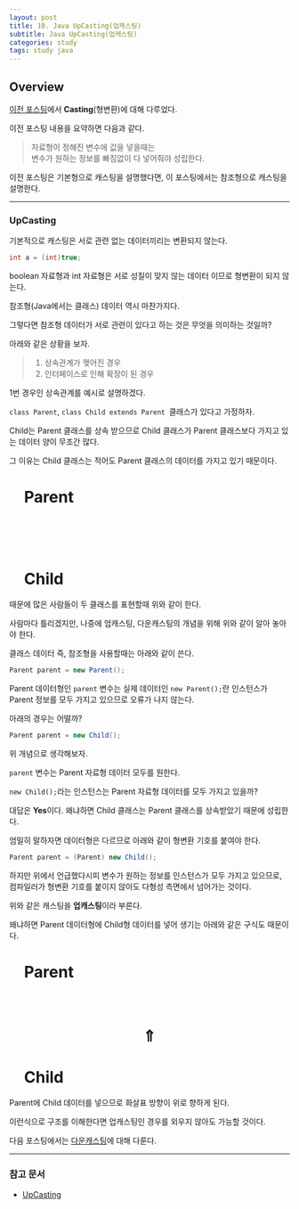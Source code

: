 ```yaml
---
layout: post
title: 10. Java UpCasting(업캐스팅)
subtitle: Java UpCasting(업캐스팅)
categories: study
tags: study java
---
```


## Overview

[이전 포스팅](https://rap0d.github.io/study/2019/08/18/java_9_java_casting/)에서 **Casting**(형변환)에 대해 다루었다.

이전 포스팅 내용을 요약하면 다음과 같다.

> 자료형이 정해진 변수에 값을 넣을때는  
> 변수가 원하는 정보를 빠짐없이 다 넣어줘야 성립한다.

이전 포스팅은 기본형으로 캐스팅을 설명했다면, 이 포스팅에서는 참조형으로 캐스팅을 설명한다.

***

### UpCasting

기본적으로 캐스팅은 서로 관련 없는 데이터끼리는 변환되지 않는다.

```java
int a = (int)true;
```

boolean 자료형과 int 자료형은 서로 성질이 맞지 않는 데이터 이므로 형변환이 되지 않는다.

참조형(Java에서는 클래스) 데이터 역시 마찬가지다.

그렇다면 참조형 데이터가 서로 관련이 있다고 하는 것은 무엇을 의미하는 것일까?

아래와 같은 상황을 보자.

> 1. 상속관계가 맺어진 경우  
> 2. 인터페이스로 인해 확장이 된 경우

1번 경우인 상속관계를 예시로 설명하겠다.

`class Parent`, `class Child extends Parent `클래스가 있다고 가정하자.

Child는 Parent 클래스를 상속 받으므로 Child 클래스가 Parent 클래스보다 가지고 있는 데이터 양이 무조간 많다.

그 이유는 Child 클래스는 적어도 Parent 클래스의 데이터를 가지고 있기 때문이다.

# &nbsp;&nbsp;&nbsp;&nbsp;Parent
# &nbsp;&nbsp;&nbsp;&nbsp;
# &nbsp;&nbsp;&nbsp;&nbsp;Child

때문에 많은 사람들이 두 클래스를 표현할때 위와 같이 한다.

사람마다 틀리겠지만, 나중에 업캐스팅, 다운캐스팅의 개념을 위해 위와 같이 알아 놓아야 한다.

클래스 데이터 즉, 참조형을 사용할때는 아래와 같이 쓴다.

```java
Parent parent = new Parent();
```

Parent 데이터형인 `parent` 변수는 실제 데이터인 `new Parent();`란 인스턴스가 Parent 정보를 모두 가지고 있으므로 오류가 나지 않는다.

아래의 경우는 어떨까?

```java
Parent parent = new Child();
```

위 개념으로 생각해보자.

`parent` 변수는 Parent 자료형 데이터 모두를 원한다.

`new Child();`라는 인스턴스는 Parent 자료형 데이터를 모두 가지고 있을까?

대답은 **Yes**이다. 왜냐하면 Child 클래스는 Parent 클래스를 상속받았기 때문에 성립한다.

엄밀히 말하자면 데이터형은 다르므로 아래와 같이 형변환 기호를 붙여야 한다.

```java
Parent parent = (Parent) new Child();
```

하지만 위에서 언급했다시피 변수가 원하는 정보를 인스턴스가 모두 가지고 있으므로, 컴파일러가 형변환 기호를 붙이지 않아도 다형성 측면에서 넘어가는 것이다.

위와 같은 캐스팅을 **업캐스팅**이라 부른다.

왜냐하면 Parent 데이터형에 Child형 데이터를 넣어 생기는 아래와 같은 구식도 때문이다.

# &nbsp;&nbsp;&nbsp;&nbsp;Parent
# &nbsp;&nbsp;&nbsp;&nbsp;&nbsp;&nbsp;$$\Uparrow$$
# &nbsp;&nbsp;&nbsp;&nbsp;Child

Parent에 Child 데이터를 넣으므로 화살표 방향이 위로 향하게 된다.

이런식으로 구조를 이해한다면 업캐스팅인 경우를 외우지 않아도 가능할 것이다.

다음 포스팅에서는 [다운캐스팅](https://rap0d.github.io/study/2019/08/19/java_11_java_downcasting/)에 대해 다룬다.

***

### 참고 문서
- [UpCasting](https://mommoo.tistory.com/41)
